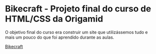 <h1>Bikecraft - Projeto final do curso de HTML/CSS da Origamid</h1>

O objetivo final do curso era construir um site que utilizássemos tudo e mais um pouco do que foi aprendido durante as aulas.

[Bikecraft](https://guiitavares.github.io/Bikecraft/)
